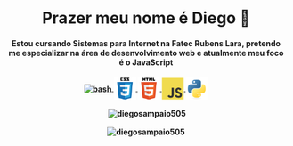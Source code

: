 <h1 align="center">Prazer meu nome é Diego 👹</h1>

<h4 align="center"> Estou cursando Sistemas para Internet na Fatec Rubens Lara, pretendo me especializar na área de desenvolvimento web e atualmente meu foco é o JavaScript <h4>


<p align="center">
<a href="https://www.gnu.org/software/bash/" target="_blank" rel="noreferrer"> <img align="center" src="https://www.vectorlogo.zone/logos/gnu_bash/gnu_bash-icon.svg" alt="bash" width="40" height="40"/> </a> <a href="https://www.w3schools.com/css/" target="_blank" rel="noreferrer">
<img align="center" src="https://raw.githubusercontent.com/devicons/devicon/master/icons/css3/css3-original-wordmark.svg" alt="css3" width="40" height="40"/></a><a href="https://www.w3.org/html/" target="_blank" rel="noreferrer"> <img align="center" src="https://raw.githubusercontent.com/devicons/devicon/master/icons/html5/html5-original-wordmark.svg" alt="html5" width="40" height="40"/> </a><a href="https://developer.mozilla.org/en-US/docs/Web/JavaScript" target="_blank" rel="noreferrer"> <img align="center" src="https://raw.githubusercontent.com/devicons/devicon/master/icons/javascript/javascript-original.svg" alt="javascript" width="40" height="40"/> </a><a href="https://www.python.org" target="_blank" rel="noreferrer"> <img align="center" src="https://raw.githubusercontent.com/devicons/devicon/master/icons/python/python-original.svg" alt="python" width="40" height="40"/></a>
</p>


<p align="center">&nbsp;<img align="center" src="https://github-readme-stats.vercel.app/api?username=diegosampaio505&show_icons=true&theme=synthwave&locale=en" alt="diegosampaio505" /></p> <p align="center"><img align="center" src="https://github-readme-stats.vercel.app/api/top-langs?username=diegosampaio505&show_icons=true&theme=synthwave&locale=en&layout=compact" alt="diegosampaio505" /></p
.
